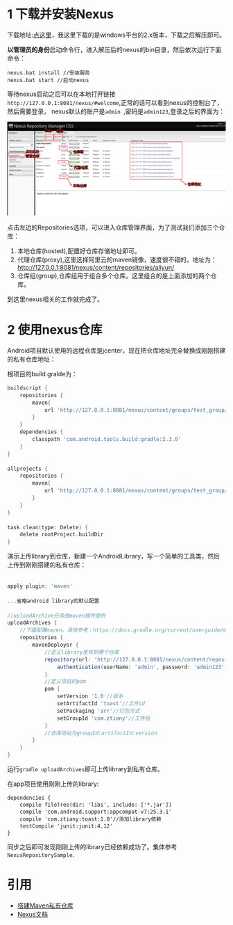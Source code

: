 # 1 下载并安装Nexus

下载地址:[点这里](https://www.sonatype.com/download-oss-sonatype)，我这里下载的是windows平台的2.x版本，下载之后解压即可。

**以管理员的身份**启动命令行，进入解压后的nexus的bin目录，然后依次运行下面命令：

```
nexus.bat install //安装服务
nexus.bat start //启动nexus
```

等待nexus启动之后可以在本地打开链接`http://127.0.0.1:8081/nexus/#welcome`,正常的话可以看到nexus的控制台了，然后需要登录，
nexus默认的账户是`admin `,密码是`admin123`,登录之后的界面为：

![](image/nexus_repository.png)

点击左边的Repositories选项，可以进入仓库管理界面，为了测试我们添加三个仓库：

1. 本地仓库(hosted),配置好仓库存储地址即可。
2. 代理仓库(proxy),这里选择阿里云的maven镜像，速度很不错的，地址为：http://127.0.0.1:8081/nexus/content/repositories/aliyun/
3. 仓库组(group),仓库组用于组合多个仓库。这里组合的是上面添加的两个仓库。

到这里nexus相关的工作就完成了。

# 2 使用nexus仓库

Android项目默认使用的远程仓库是jcenter，现在把仓库地址完全替换成刚刚搭建的私有仓库地址：

根项目的build.gralde为：

```groovy
buildscript {
    repositories {
        maven{
            url 'http://127.0.0.1:8081/nexus/content/groups/test_group/'//这里就是我们搭建的私有仓库组，其组合了远程仓库和本地仓库
        }
    }
    dependencies {
        classpath 'com.android.tools.build:gradle:2.3.0'
    }
}

allprojects {
    repositories {
        maven{
            url 'http://127.0.0.1:8081/nexus/content/groups/test_group/'
        }
    }
}

task clean(type: Delete) {
    delete rootProject.buildDir
}
```

演示上传library到仓库，新建一个AndroidLibrary，写一个简单的工具类，然后上传到刚刚搭建的私有仓库：

```groovy

apply plugin: 'maven'

...省略android library的默认配置

//uploadArchive任务由maven插件提供
uploadArchives {
    //下面配置maven，具体参考：https://docs.gradle.org/current/userguide/maven_plugin.html
    repositories {
        mavenDeployer {
            //定义library发布到哪个仓库
            repository(url: 'http://127.0.0.1:8081/nexus/content/repositories/test_local/') {//这里的地址是在nexus中创建的本地地仓库
                authentication(userName: 'admin', password: 'admin123')
            }
            //定义项目的pom
            pom {
                setVersion '1.0'//版本
                setArtifactId 'toast'//工件id
                setPackaging 'arr'//打包方式
                setGroupId 'com.ztiany'//工件组
            }
            //仓库地址为groupId:artifactId:version
        }
    }
}
```
运行`gradle uploadArchives`即可上传library到私有仓库。

在app项目使用刚刚上传的library:
```
dependencies {
    compile fileTree(dir: 'libs', include: ['*.jar'])
    compile 'com.android.support:appcompat-v7:25.3.1'
    compile 'com.ztiany:toast:1.0'//添加library依赖
    testCompile 'junit:junit:4.12'
}
```

同步之后即可发现刚刚上传的library已经依赖成功了。集体参考`NexusRepositorySample`.

# 引用

- [搭建Maven私有仓库](https://pcyan.github.io/2017/04/08/use-nexus-to-create-private-maven-repo/)
- [Nexus文档](http://books.sonatype.com/nexus-book/3.0/reference/install.html#installation-archive)
